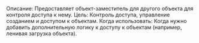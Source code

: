Описание: Предоставляет объект-заместитель для другого объекта для контроля доступа к нему.
Цель: Контроль доступа, управление созданием и доступом к объектам.
Когда использовать: Когда нужно добавить дополнительную логику к доступу к объектам (например, ленивая загрузка объекта).